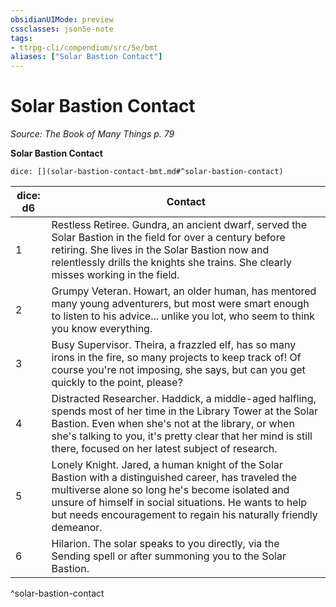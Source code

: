 ```yaml
---
obsidianUIMode: preview
cssclasses: json5e-note
tags:
- ttrpg-cli/compendium/src/5e/bmt
aliases: ["Solar Bastion Contact"]
---
```

# Solar Bastion Contact
*Source: The Book of Many Things p. 79* 

**Solar Bastion Contact**

`dice: [](solar-bastion-contact-bmt.md#^solar-bastion-contact)`

| dice: d6 | Contact |
|----------|---------|
| 1 | Restless Retiree. Gundra, an ancient dwarf, served the Solar Bastion in the field for over a century before retiring. She lives in the Solar Bastion now and relentlessly drills the knights she trains. She clearly misses working in the field. |
| 2 | Grumpy Veteran. Howart, an older human, has mentored many young adventurers, but most were smart enough to listen to his advice... unlike you lot, who seem to think you know everything. |
| 3 | Busy Supervisor. Theira, a frazzled elf, has so many irons in the fire, so many projects to keep track of! Of course you're not imposing, she says, but can you get quickly to the point, please? |
| 4 | Distracted Researcher. Haddick, a middle-aged halfling, spends most of her time in the Library Tower at the Solar Bastion. Even when she's not at the library, or when she's talking to you, it's pretty clear that her mind is still there, focused on her latest subject of research. |
| 5 | Lonely Knight. Jared, a human knight of the Solar Bastion with a distinguished career, has traveled the multiverse alone so long he's become isolated and unsure of himself in social situations. He wants to help but needs encouragement to regain his naturally friendly demeanor. |
| 6 | Hilarion. The solar speaks to you directly, via the Sending spell or after summoning you to the Solar Bastion. |
^solar-bastion-contact